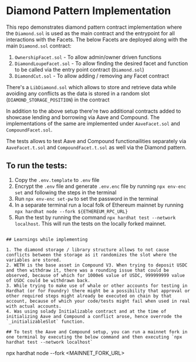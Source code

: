 # Diamond Pattern Implementation

This repo demonstrates diamond pattern contract implementation where the `Diamond.sol` is used as the main contract and the entrypoint for all interactions with the Facets. The below Facets are deployed along with the main `Diamond.sol` contract:

1. `OwnershipFacet.sol` - To allow admin/owner driven functions
2. `DiamondLoupeFacet.sol` - To allow finding the desired facet and function to be called via the entry point contract (`Diamond.sol`)
3. `DiamondCut.sol` - To allow adding / removing any Facet contract

There's a `LibDiamond.sol` which allows to store and retrieve data while avoiding any conflicts as the data is stored in a random slot (`DIAMOND_STORAGE_POSITION`) in the contract

In addition to the above setup there're two additional contracts added to showcase lending and borrowing via Aave and Compound. The implementations of the same are implemented under `AaveFacet.sol` and `CompoundFacet.sol`.

The tests allows to test Aave and Compound functionailities separately via `AaveFacet.t.sol` and `CompoundFacet.t.sol` as well via the Diamond pattern.

## To run the tests:

1. Copy the `.env.template` to `.env` file
2. Encrypt the `.env` file and generate `.env.enc` file by running `npx env-enc set` and following the steps in the terminal
3. Run `npx env-enc set-pw` to set the password in the terminal
4. In a separate terminal run a local folk of Ethereum mainnet by running `npx hardhat node --fork ${ETHEREUM_RPC_URL}`
5. Run the test by running the command `npx hardhat test --network localhost`. This will run the tests on the locally forked mainnet.

```

## Learnings while implementing

1. The diamond storage / library structure allows to not cause conflicts between the storage as it randomizes the slot where the variables are stored.
2. WETH is the base asset in Compound V3. When trying to deposit USDC and then withdraw it, there was a rounding issue that could be observed, because of which for 1000e6 value of USDC, 999999999 value of USDC could be withdrawn back.
3. While trying to make use of whale or other accounts for testing in Hardhat (or for Foundry) there might be a possibility that approval or other required steps might already be executed on chain by that account, because of which your code/tests might fail when used in real with actual accounts.
4. Was using solady Initializable contract and at the time of initializing Aave and Compound a conflict arose, hence overrode the `_initializableSlot` function.

## To test the Aave and Compound setup, you can run a mainnet fork in one terminal by executing the below command and then executing `npx hardhat test --network localhost`

```

npx hardhat node --fork <MAINNET_FORK_URL>

```

```
